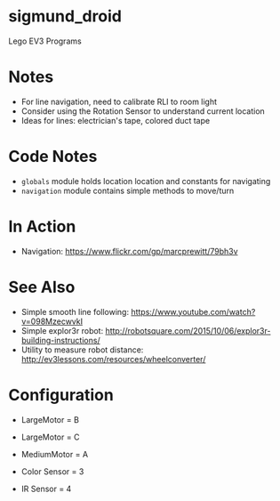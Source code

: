 # sigmund_droid
Lego EV3 Programs

# Notes

- For line navigation, need to calibrate RLI to room light
- Consider using the Rotation Sensor to understand current location
- Ideas for lines: electrician's tape, colored duct tape

# Code Notes

- `globals` module holds location location and constants for navigating
- `navigation` module contains simple methods to move/turn
# In Action

- Navigation: https://www.flickr.com/gp/marcprewitt/79bh3v

# See Also

- Simple smooth line following: https://www.youtube.com/watch?v=098MzecwvkI
- Simple explor3r robot: http://robotsquare.com/2015/10/06/explor3r-building-instructions/
- Utility to measure robot distance: http://ev3lessons.com/resources/wheelconverter/

# Configuration

- LargeMotor = B
- LargeMotor = C
- MediumMotor = A

- Color Sensor = 3
- IR Sensor = 4
